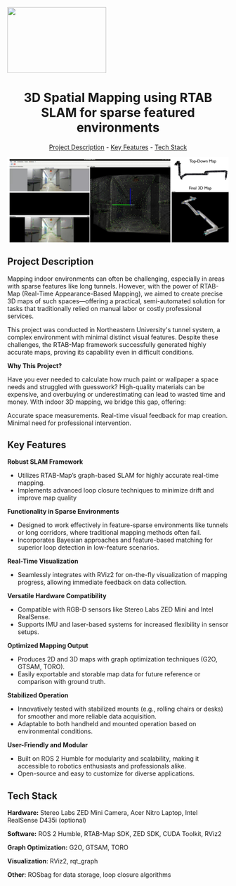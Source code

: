 <img src="http://official-rtab-map-forum.206.s1.nabble.com/file/n1/RTAB-Map.png" alt="" align="center" width="225" height="150"><h1 align="center">3D Spatial Mapping using RTAB SLAM for sparse featured environments</h1>
<p align="center"><a href="#project-description">Project Description</a> - <a href="#key-features">Key Features</a> - <a href="#technology-stack">Tech Stack</a></p>


<img src= "https://github.com/shrirag10/3D-Mapping-RTAB-SLAM/blob/main/rtab_ws/1.png?raw=true" alt="" align="center" width="auto" height="auto">

## Project Description

Mapping indoor environments can often be challenging, especially in areas with sparse features like long tunnels. However, with the power of RTAB-Map (Real-Time Appearance-Based Mapping), we aimed to create precise 3D maps of such spaces—offering a practical, semi-automated solution for tasks that traditionally relied on manual labor or costly professional services.

This project was conducted in Northeastern University's tunnel system, a complex environment with minimal distinct visual features. Despite these challenges, the RTAB-Map framework successfully generated highly accurate maps, proving its capability even in difficult conditions.

**Why This Project?**

Have you ever needed to calculate how much paint or wallpaper a space needs and struggled with guesswork? High-quality materials can be expensive, and overbuying or underestimating can lead to wasted time and money. With indoor 3D mapping, we bridge this gap, offering:

Accurate space measurements. Real-time visual feedback for map creation. Minimal need for professional intervention.

## Key Features

**Robust SLAM Framework**

*   Utilizes RTAB-Map’s graph-based SLAM for highly accurate real-time mapping.
*   Implements advanced loop closure techniques to minimize drift and improve map quality

**Functionality in Sparse Environments**

*   Designed to work effectively in feature-sparse environments like tunnels or long corridors, where traditional mapping methods often fail.
*   Incorporates Bayesian approaches and feature-based matching for superior loop detection in low-feature scenarios.

**Real-Time Visualization**

*   Seamlessly integrates with RViz2 for on-the-fly visualization of mapping progress, allowing immediate feedback on data collection.

**Versatile Hardware Compatibility**

*   Compatible with RGB-D sensors like Stereo Labs ZED Mini and Intel RealSense.
*   Supports IMU and laser-based systems for increased flexibility in sensor setups.

**Optimized Mapping Output**

*   Produces 2D and 3D maps with graph optimization techniques (G2O, GTSAM, TORO).
*   Easily exportable and storable map data for future reference or comparison with ground truth.

**Stabilized Operation**

*   Innovatively tested with stabilized mounts (e.g., rolling chairs or desks) for smoother and more reliable data acquisition.
*   Adaptable to both handheld and mounted operation based on environmental conditions.

**User-Friendly and Modular**

*   Built on ROS 2 Humble for modularity and scalability, making it accessible to robotics enthusiasts and professionals alike.
*   Open-source and easy to customize for diverse applications.

## Tech Stack

**Hardware:** Stereo Labs ZED Mini Camera, Acer Nitro Laptop, Intel RealSense D435i (optional)

**Software:** ROS 2 Humble, RTAB-Map SDK, ZED SDK, CUDA Toolkit, RViz2

**Graph Optimization:** G2O, GTSAM, TORO

**Visualization**: RViz2, rqt\_graph

**Other**: ROSbag for data storage, loop closure algorithms
